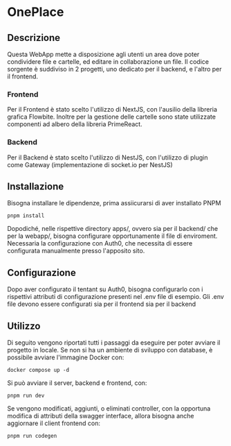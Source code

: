 # OnePlace

## Descrizione

Questa WebApp mette a disposizione agli utenti un area dove poter condividere file e cartelle, ed editare in collaborazione un file.
Il codice sorgente è suddiviso in 2 progetti, uno dedicato per il backend, e l'altro per il frontend.

### Frontend

Per il Frontend è stato scelto l'utilizzo di NextJS, con l'ausilio della libreria grafica Flowbite. Inoltre per la gestione delle cartelle sono state utilizzate componenti ad albero della libreria PrimeReact.

### Backend

Per il Backend è stato scelto l'utilizzo di NestJS, con l'utilizzo di plugin come Gateway (implementazione di socket.io per NestJS)

## Installazione

Bisogna installare le dipendenze, prima assiicurarsi di aver installato PNPM

```
pnpm install
```

Dopodiché, nelle rispettive directory apps/, ovvero sia per il backend/ che per la webapp/, bisogna configurare opportunamente il file di enviroment. Necessaria la configurazione con Auth0, che necessita di essere configurata manualmente presso l'apposito sito.

## Configurazione

Dopo aver configurato il tentant su Auth0, bisogna configurarlo con i rispettivi attributi di configurazione presenti nel .env file di esempio. Gli .env file devono essere configurati sia per il frontend sia per il backend

## Utilizzo

Di seguito vengono riportati tutti i passaggi da eseguire per poter avviare il progetto in locale.
Se non si ha un ambiente di sviluppo con database, è possibile avviare l'immagine Docker con:

```
docker compose up -d
```

Si può avviare il server, backend e frontend, con:

```
pnpm run dev
```

Se vengono modificati, aggiunti, o eliminati controller, con la opportuna modifica di attributi della swagger interface, allora bisogna anche aggiornare il client frontend con:

```
pnpm run codegen
```
